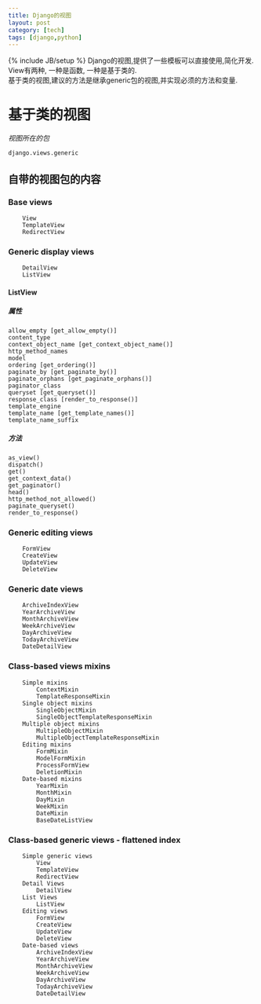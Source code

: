 ```yaml
---
title: Django的视图
layout: post
category: [tech]
tags: [django,python]
---
```

{% include JB/setup %}
Django的视图,提供了一些模板可以直接使用,简化开发.  
View有两种, 一种是函数, 一种是基于类的.  
基于类的视图,建议的方法是继承generic包的视图,并实现必须的方法和变量.  

# 基于类的视图
*视图所在的包*

    django.views.generic

## 自带的视图包的内容
### Base views

        View
        TemplateView
        RedirectView

### Generic display views

        DetailView
        ListView

#### ListView
##### 属性

    allow_empty [get_allow_empty()]
    content_type
    context_object_name [get_context_object_name()]
    http_method_names
    model
    ordering [get_ordering()]
    paginate_by [get_paginate_by()]
    paginate_orphans [get_paginate_orphans()]
    paginator_class
    queryset [get_queryset()]
    response_class [render_to_response()]
    template_engine
    template_name [get_template_names()]
    template_name_suffix

##### 方法

    as_view()
    dispatch()
    get()
    get_context_data()
    get_paginator()
    head()
    http_method_not_allowed()
    paginate_queryset()
    render_to_response()


### Generic editing views

        FormView
        CreateView
        UpdateView
        DeleteView

### Generic date views

        ArchiveIndexView
        YearArchiveView
        MonthArchiveView
        WeekArchiveView
        DayArchiveView
        TodayArchiveView
        DateDetailView

### Class-based views mixins

        Simple mixins
            ContextMixin
            TemplateResponseMixin
        Single object mixins
            SingleObjectMixin
            SingleObjectTemplateResponseMixin
        Multiple object mixins
            MultipleObjectMixin
            MultipleObjectTemplateResponseMixin
        Editing mixins
            FormMixin
            ModelFormMixin
            ProcessFormView
            DeletionMixin
        Date-based mixins
            YearMixin
            MonthMixin
            DayMixin
            WeekMixin
            DateMixin
            BaseDateListView

### Class-based generic views - flattened index

        Simple generic views
            View
            TemplateView
            RedirectView
        Detail Views
            DetailView
        List Views
            ListView
        Editing views
            FormView
            CreateView
            UpdateView
            DeleteView
        Date-based views
            ArchiveIndexView
            YearArchiveView
            MonthArchiveView
            WeekArchiveView
            DayArchiveView
            TodayArchiveView
            DateDetailView


